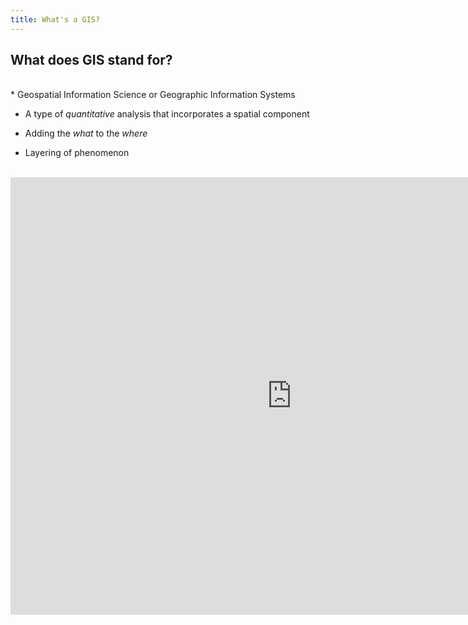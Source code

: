 ```yaml
---
title: What's a GIS?
---
```


## What does GIS stand for? 
<br>
* Geospatial Information Science or Geographic Information Systems

* A type of *quantitative* analysis that incorporates a spatial component

* Adding the *what* to the *where*

* Layering of phenomenon

<br>

<iframe width="900px" height="700px" src="https://northwestern.maps.arcgis.com/apps/Cascade/index.html?appid=8285dd1303734f1990502314bf9ea6c3" frameborder="0" scrolling="yes"></iframe>
